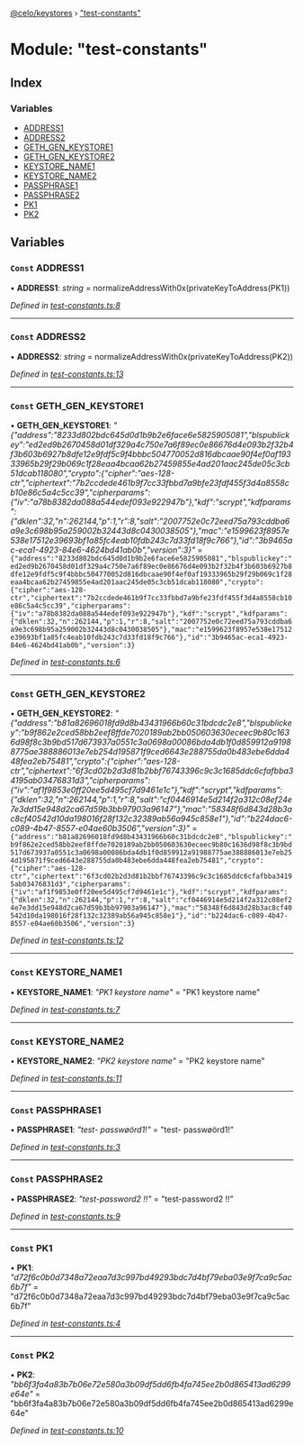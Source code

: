 [@celo/keystores](../README.md) › ["test-constants"](_test_constants_.md)

# Module: "test-constants"

## Index

### Variables

* [ADDRESS1](_test_constants_.md#const-address1)
* [ADDRESS2](_test_constants_.md#const-address2)
* [GETH_GEN_KEYSTORE1](_test_constants_.md#const-geth_gen_keystore1)
* [GETH_GEN_KEYSTORE2](_test_constants_.md#const-geth_gen_keystore2)
* [KEYSTORE_NAME1](_test_constants_.md#const-keystore_name1)
* [KEYSTORE_NAME2](_test_constants_.md#const-keystore_name2)
* [PASSPHRASE1](_test_constants_.md#const-passphrase1)
* [PASSPHRASE2](_test_constants_.md#const-passphrase2)
* [PK1](_test_constants_.md#const-pk1)
* [PK2](_test_constants_.md#const-pk2)

## Variables

### `Const` ADDRESS1

• **ADDRESS1**: *string* = normalizeAddressWith0x(privateKeyToAddress(PK1))

*Defined in [test-constants.ts:8](https://github.com/celo-org/celo-monorepo/blob/master/packages/sdk/keystores/src/test-constants.ts#L8)*

___

### `Const` ADDRESS2

• **ADDRESS2**: *string* = normalizeAddressWith0x(privateKeyToAddress(PK2))

*Defined in [test-constants.ts:13](https://github.com/celo-org/celo-monorepo/blob/master/packages/sdk/keystores/src/test-constants.ts#L13)*

___

### `Const` GETH_GEN_KEYSTORE1

• **GETH_GEN_KEYSTORE1**: *"{"address":"8233d802bdc645d0d1b9b2e6face6e5825905081","blspublickey":"ed2ed9b2670458d01df329a4c750e7a6f89ec0e86676d4e093b2f32b4f3b603b6927b8dfe12e9fdf5c9f4bbbc504770052d816dbcaae90f4ef0af19333965b29f29b069c1f28eaa4bcaa62b27459855e4ad201aac245de05c3cb51dcab118080","crypto":{"cipher":"aes-128-ctr","ciphertext":"7b2ccdede461b9f7cc33fbbd7a9bfe23fdf455f3d4a8558cb10e86c5a4c5cc39","cipherparams":{"iv":"a78b8382da088a544edef093e922947b"},"kdf":"scrypt","kdfparams":{"dklen":32,"n":262144,"p":1,"r":8,"salt":"2007752e0c72eed75a793cddba6a9e3c698b95a259002b32443d8c0430038505"},"mac":"e1599623f8957e538e17512e39693bf1a85fc4eab10fdb243c7d33fd18f9c766"},"id":"3b9465ac-eca1-4923-84e6-4624bd41ab0b","version":3}"* = `{"address":"8233d802bdc645d0d1b9b2e6face6e5825905081","blspublickey":"ed2ed9b2670458d01df329a4c750e7a6f89ec0e86676d4e093b2f32b4f3b603b6927b8dfe12e9fdf5c9f4bbbc504770052d816dbcaae90f4ef0af19333965b29f29b069c1f28eaa4bcaa62b27459855e4ad201aac245de05c3cb51dcab118080","crypto":{"cipher":"aes-128-ctr","ciphertext":"7b2ccdede461b9f7cc33fbbd7a9bfe23fdf455f3d4a8558cb10e86c5a4c5cc39","cipherparams":{"iv":"a78b8382da088a544edef093e922947b"},"kdf":"scrypt","kdfparams":{"dklen":32,"n":262144,"p":1,"r":8,"salt":"2007752e0c72eed75a793cddba6a9e3c698b95a259002b32443d8c0430038505"},"mac":"e1599623f8957e538e17512e39693bf1a85fc4eab10fdb243c7d33fd18f9c766"},"id":"3b9465ac-eca1-4923-84e6-4624bd41ab0b","version":3}`

*Defined in [test-constants.ts:6](https://github.com/celo-org/celo-monorepo/blob/master/packages/sdk/keystores/src/test-constants.ts#L6)*

___

### `Const` GETH_GEN_KEYSTORE2

• **GETH_GEN_KEYSTORE2**: *"{"address":"b81a82696018fd9d8b43431966b60c31bdcdc2e8","blspublickey":"b9f862e2ced58bb2eef8ffde7020189ab2bb050603630eceec9b80c1636d98f8c3b9bd517d673937a0551c3a0698a00086bda4db1f0d859912a91988775ae388886013e7eb254d195871f9ced6643e288755da0b483ebe6dda448fea2eb75481","crypto":{"cipher":"aes-128-ctr","ciphertext":"6f3cd02b2d3d81b2bbf76743396c9c3c1685ddc6cfafbba34195ab03476831d3","cipherparams":{"iv":"af1f9853e0ff20ee5d495cf7d9461e1c"},"kdf":"scrypt","kdfparams":{"dklen":32,"n":262144,"p":1,"r":8,"salt":"cf0446914e5d214f2a312c08ef24e7e3dd15e948d2ca67d59b3bb97903a96147"},"mac":"58348f6d843d28b3ac8cf40542d10da198016f28f132c32389ab56a945c858e1"},"id":"b224dac6-c089-4b47-8557-e04ae60b3506","version":3}"* = `{"address":"b81a82696018fd9d8b43431966b60c31bdcdc2e8","blspublickey":"b9f862e2ced58bb2eef8ffde7020189ab2bb050603630eceec9b80c1636d98f8c3b9bd517d673937a0551c3a0698a00086bda4db1f0d859912a91988775ae388886013e7eb254d195871f9ced6643e288755da0b483ebe6dda448fea2eb75481","crypto":{"cipher":"aes-128-ctr","ciphertext":"6f3cd02b2d3d81b2bbf76743396c9c3c1685ddc6cfafbba34195ab03476831d3","cipherparams":{"iv":"af1f9853e0ff20ee5d495cf7d9461e1c"},"kdf":"scrypt","kdfparams":{"dklen":32,"n":262144,"p":1,"r":8,"salt":"cf0446914e5d214f2a312c08ef24e7e3dd15e948d2ca67d59b3bb97903a96147"},"mac":"58348f6d843d28b3ac8cf40542d10da198016f28f132c32389ab56a945c858e1"},"id":"b224dac6-c089-4b47-8557-e04ae60b3506","version":3}`

*Defined in [test-constants.ts:12](https://github.com/celo-org/celo-monorepo/blob/master/packages/sdk/keystores/src/test-constants.ts#L12)*

___

### `Const` KEYSTORE_NAME1

• **KEYSTORE_NAME1**: *"PK1 keystore name"* = "PK1 keystore name"

*Defined in [test-constants.ts:7](https://github.com/celo-org/celo-monorepo/blob/master/packages/sdk/keystores/src/test-constants.ts#L7)*

___

### `Const` KEYSTORE_NAME2

• **KEYSTORE_NAME2**: *"PK2 keystore name"* = "PK2 keystore name"

*Defined in [test-constants.ts:11](https://github.com/celo-org/celo-monorepo/blob/master/packages/sdk/keystores/src/test-constants.ts#L11)*

___

### `Const` PASSPHRASE1

• **PASSPHRASE1**: *"test- passwøörd1!"* = "test- passwøörd1!"

*Defined in [test-constants.ts:3](https://github.com/celo-org/celo-monorepo/blob/master/packages/sdk/keystores/src/test-constants.ts#L3)*

___

### `Const` PASSPHRASE2

• **PASSPHRASE2**: *"test-password2 !!"* = "test-password2 !!"

*Defined in [test-constants.ts:9](https://github.com/celo-org/celo-monorepo/blob/master/packages/sdk/keystores/src/test-constants.ts#L9)*

___

### `Const` PK1

• **PK1**: *"d72f6c0b0d7348a72eaa7d3c997bd49293bdc7d4bf79eba03e9f7ca9c5ac6b7f"* = "d72f6c0b0d7348a72eaa7d3c997bd49293bdc7d4bf79eba03e9f7ca9c5ac6b7f"

*Defined in [test-constants.ts:4](https://github.com/celo-org/celo-monorepo/blob/master/packages/sdk/keystores/src/test-constants.ts#L4)*

___

### `Const` PK2

• **PK2**: *"bb6f3fa4a83b7b06e72e580a3b09df5dd6fb4fa745ee2b0d865413ad6299e64e"* = "bb6f3fa4a83b7b06e72e580a3b09df5dd6fb4fa745ee2b0d865413ad6299e64e"

*Defined in [test-constants.ts:10](https://github.com/celo-org/celo-monorepo/blob/master/packages/sdk/keystores/src/test-constants.ts#L10)*
